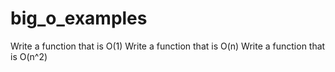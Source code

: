 # big_o_examples

Write a function that is O(1)
Write a function that is O(n)
Write a function that is O(n^2)
